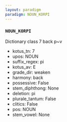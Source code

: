```yaml
---
layout: paradigm
paradigm: NOUN_KORPI
---
```

### ` NOUN_KORPI `

Dictionary class 7 back p~v
* kotus_tn: 7
* upos: NOUN
* suffix_regex: pi
* kotus_av: E
* grade_dir: weaken
* harmony: back
* possessive: False
* stem_diphthong: None
* deletion: pi
* plurale_tantum: False
* clitics: False
* pos: NOUN
* stem_vowel: None
